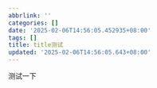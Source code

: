 ```yaml
---
abbrlink: ''
categories: []
date: '2025-02-06T14:56:05.452935+08:00'
tags: []
title: title测试
updated: '2025-02-06T14:56:05.643+08:00'
---
```

测试一下
